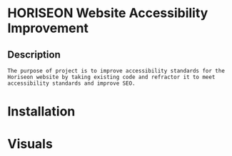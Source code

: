 # HORISEON Website Accessibility Improvement

## Description

```
The purpose of project is to improve accessibility standards for the Horiseon website by taking existing code and refractor it to meet accessibility standards and improve SEO.
```

# Installation


# Visuals

